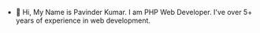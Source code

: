 - 👋 Hi, My Name is Pavinder Kumar. I am PHP Web Developer. I've over 5+ years of experience in web development.
 

<!---
thakurpavi/thakurpavi is a ✨ special ✨ repository because its `README.md` (this file) appears on your GitHub profile.
You can click the Preview link to take a look at your changes.
--->
